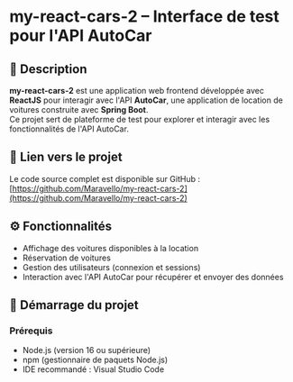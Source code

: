 # my-react-cars-2 – Interface de test pour l'API AutoCar

## 🧰 Description

**my-react-cars-2** est une application web frontend développée avec **ReactJS** pour interagir avec l'API **AutoCar**, une application de location de voitures construite avec **Spring Boot**.  
Ce projet sert de plateforme de test pour explorer et interagir avec les fonctionnalités de l'API AutoCar.

## 🔗 Lien vers le projet

Le code source complet est disponible sur GitHub :  
[https://github.com/Maravello/my-react-cars-2](https://github.com/Maravello/my-react-cars-2)

## ⚙️ Fonctionnalités

- Affichage des voitures disponibles à la location
- Réservation de voitures
- Gestion des utilisateurs (connexion et sessions)
- Interaction avec l'API AutoCar pour récupérer et envoyer des données

## 🚀 Démarrage du projet

### Prérequis

- Node.js (version 16 ou supérieure)
- npm (gestionnaire de paquets Node.js)
- IDE recommandé : Visual Studio Code
